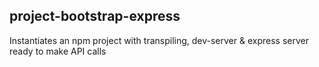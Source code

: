 ## project-bootstrap-express
Instantiates an npm project with transpiling, dev-server & express server ready to make API calls
